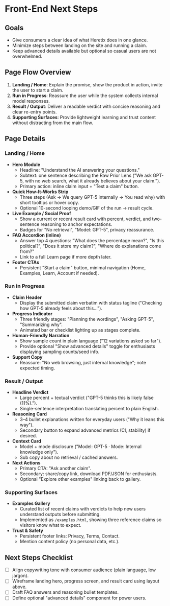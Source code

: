 # Front-End Next Steps

## Goals
- Give consumers a clear idea of what Heretix does in one glance.
- Minimize steps between landing on the site and running a claim.
- Keep advanced details available but optional so casual users are not overwhelmed.

## Page Flow Overview
1. **Landing / Home**: Explain the promise, show the product in action, invite the user to start a claim.
2. **Run in Progress**: Reassure the user while the system collects internal model responses.
3. **Result / Output**: Deliver a readable verdict with concise reasoning and clear re-entry points.
4. **Supporting Surfaces**: Provide lightweight learning and trust content without distracting from the main flow.

## Page Details

### Landing / Home
- **Hero Module**
  - Headline: "Understand the AI answering your questions."
  - Subtext: one sentence describing the Raw Prior Lens ("We ask GPT-5, with no web search, what it already believes about your claim.").
  - Primary action: inline claim input + "Test a claim" button.
- **Quick How-It-Works Strip**
  - Three steps (Ask → We query GPT-5 internally → You read why) with short tooltips or hover copy.
  - Optional 10-second looping demo/GIF of the run → result cycle.
- **Live Example / Social Proof**
  - Show a current or recent result card with percent, verdict, and two-sentence reasoning to anchor expectations.
  - Badges for "No retrieval", "Model: GPT-5", privacy reassurance.
- **FAQ Accordion (inline)**
  - Answer top 4 questions: "What does the percentage mean?", "Is this political?", "Does it store my claim?", "Where do explanations come from?"
  - Link to a full Learn page if more depth later.
- **Footer CTAs**
  - Persistent "Start a claim" button, minimal navigation (Home, Examples, Learn, Account if needed).

### Run in Progress
- **Claim Header**
  - Display the submitted claim verbatim with status tagline ("Checking how GPT-5 already feels about this...").
- **Progress Indicator**
  - Three friendly stages: "Planning the wordings", "Asking GPT-5", "Summarizing why".
  - Animated bar or checklist lighting up as stages complete.
- **Human-Friendly Narration**
  - Show sample count in plain language ("12 variations asked so far").
  - Provide optional "Show advanced details" toggle for enthusiasts displaying sampling counts/seed info.
- **Support Copy**
  - Reassure: "No web browsing, just internal knowledge"; note expected timing.

### Result / Output
- **Headline Verdict**
  - Large percent + textual verdict ("GPT-5 thinks this is likely false (11%).").
  - Single-sentence interpretation translating percent to plain English.
- **Reasoning Card**
  - 3–4 bullet explanations written for everyday users ("Why it leans this way").
  - Secondary button to expand advanced metrics (CI, stability) if desired.
- **Context Card**
  - Model + mode disclosure ("Model: GPT-5 · Mode: Internal knowledge only").
  - Sub copy about no retrieval / cached answers.
- **Next Actions**
  - Primary CTA: "Ask another claim".
  - Secondary: share/copy link, download PDF/JSON for enthusiasts.
  - Optional "Explore other examples" linking back to gallery.

### Supporting Surfaces
- **Examples Gallery**
  - Curated list of recent claims with verdicts to help new users understand outputs before submitting.
  - Implemented as `/examples.html`, showing three reference claims so visitors know what to expect.
- **Trust & Safety**
  - Persistent footer links: Privacy, Terms, Contact.
  - Mention content policy (no personal data, etc.).

## Next Steps Checklist
- [ ] Align copywriting tone with consumer audience (plain language, low jargon).
- [ ] Wireframe landing hero, progress screen, and result card using layout above.
- [ ] Draft FAQ answers and reasoning bullet templates.
- [ ] Define optional "advanced details" component for power users.
